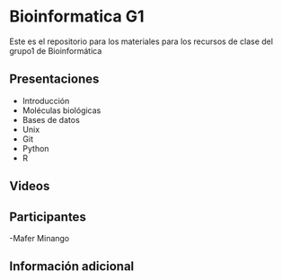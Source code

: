 # Bioinformatica G1
Este es el repositorio para los materiales para los recursos de clase del grupo1 de Bioinformática


## Presentaciones

- Introducción
-   Moléculas biológicas
-   Bases de datos
- Unix
- Git
- Python
- R

## Videos


## Participantes

-Mafer Minango

## Información adicional




